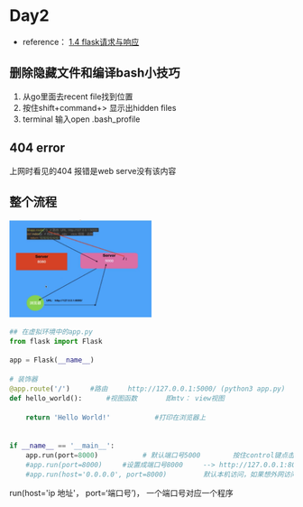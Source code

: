# Day2
* reference：
<a href ="https://www.bilibili.com/video/BV1nV411k79y?p=4">1.4 flask请求与响应</a>

## 删除隐藏文件和编译bash小技巧

1. 从go里面去recent file找到位置
2. 按住shift+command+> 显示出hidden files
3. terminal 输入open .bash_profile 

## 404 error
上网时看见的404 报错是web serve没有该内容

## 整个流程
<img src="pic/day2_1.png" width = "50%" />

```py
## 在虚拟环境中的app.py
from flask import Flask

app = Flask(__name__)

# 装饰器
@app.route('/')     #路由     http://127.0.0.1:5000/ (python3 app.py)
def hello_world():      #视图函数       即mtv： view视图

    return 'Hello World!'           #打印在浏览器上


if __name__ == '__main__':
    app.run(port=8000)           # 默认端口号5000        按住control键点击run
    #app.run(port=8000)     #设置成端口号8000     --> http://127.0.0.1:8000/
    #app.run(host='0.0.0.0', port=8000)         默认本机访问，如果想外网访问，则需要加上host’0.0.0.0‘


```
run(host='ip 地址'， port=‘端口号’)， 一个端口号对应一个程序